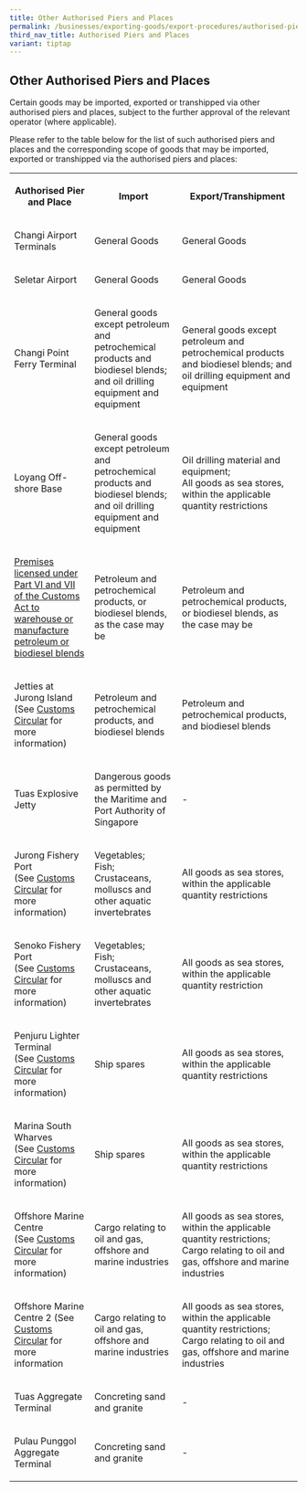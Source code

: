 ```yaml
---
title: Other Authorised Piers and Places
permalink: /businesses/exporting-goods/export-procedures/authorised-piers-places/other-authorised-piers-and-places/
third_nav_title: Authorised Piers and Places
variant: tiptap
---
```

<h2>Other Authorised Piers and Places</h2><p>Certain goods may be imported, exported or transhipped via other authorised piers and places, subject to the further approval of the relevant operator (where applicable).</p><p>Please refer to the table below for the list of such authorised piers and places and the corresponding scope of goods that may be imported, exported or transhipped via the authorised piers and places:</p><table><tbody><tr><th rowspan="1" colspan="1"><p><strong>Authorised Pier and Place</strong></p></th><th rowspan="1" colspan="1"><p><strong>Import</strong></p></th><th rowspan="1" colspan="1"><p><strong>Export/Transhipment</strong></p></th></tr><tr><td rowspan="1" colspan="1"><p>Changi Airport Terminals</p></td><td rowspan="1" colspan="1"><p>General Goods</p></td><td rowspan="1" colspan="1"><p>General Goods</p></td></tr><tr><td rowspan="1" colspan="1"><p>Seletar Airport</p></td><td rowspan="1" colspan="1"><p>General Goods</p></td><td rowspan="1" colspan="1"><p>General Goods</p></td></tr><tr><td rowspan="1" colspan="1"><p>Changi Point Ferry Terminal</p></td><td rowspan="1" colspan="1"><p>General goods except petroleum and petrochemical products and biodiesel blends; and oil drilling equipment and equipment</p></td><td rowspan="1" colspan="1"><p>General goods except petroleum and petrochemical products and biodiesel blends; and oil drilling equipment and equipment</p></td></tr><tr><td rowspan="1" colspan="1"><p>Loyang Off-shore Base</p></td><td rowspan="1" colspan="1"><p>General goods except petroleum and petrochemical products and biodiesel blends; and oil drilling equipment and equipment</p></td><td rowspan="1" colspan="1"><p>Oil drilling material and equipment; <br>All goods as sea stores, within the applicable quantity restrictions</p></td></tr><tr><td rowspan="1" colspan="1"><p><a href="/businesses/customs-schemes-licences-framework/petroleum-licences" rel="noopener noreferrer nofollow" target="_blank">Premises licensed under Part VI and VII of the Customs Act to warehouse or manufacture petroleum or biodiesel blends</a></p></td><td rowspan="1" colspan="1"><p>Petroleum and petrochemical products, or biodiesel blends, as the case may be</p></td><td rowspan="1" colspan="1"><p>Petroleum and petrochemical products, or biodiesel blends, as the case may be</p></td></tr><tr><td rowspan="1" colspan="1"><p>Jetties at Jurong Island <br>(See <a href="/news-and-media/circulars/2001-01-12-Circular032001.pdf" rel="noopener noreferrer nofollow" target="_blank">Customs Circular</a> for more information)</p></td><td rowspan="1" colspan="1"><p>Petroleum and petrochemical products, and biodiesel blends</p></td><td rowspan="1" colspan="1"><p>Petroleum and petrochemical products, and biodiesel blends</p></td></tr><tr><td rowspan="1" colspan="1"><p>Tuas Explosive Jetty</p></td><td rowspan="1" colspan="1"><p>Dangerous goods as permitted by the Maritime and Port Authority of Singapore</p></td><td rowspan="1" colspan="1"><p>-</p></td></tr><tr><td rowspan="1" colspan="1"><p>Jurong Fishery Port <br>(See <a href="/news-and-media/circulars/2016-03-04-Circular032016.pdf" rel="noopener noreferrer nofollow" target="_blank">Customs Circular</a> for more information)</p></td><td rowspan="1" colspan="1"><p>Vegetables; <br>Fish; <br>Crustaceans, molluscs and other aquatic invertebrates</p></td><td rowspan="1" colspan="1"><p>All goods as sea stores, within the applicable quantity restrictions</p></td></tr><tr><td rowspan="1" colspan="1"><p>Senoko Fishery Port <br>(See <a href="/news-and-media/circulars/2016-03-04-Circular032016.pdf" rel="noopener noreferrer nofollow" target="_blank">Customs Circular</a> for more information)</p></td><td rowspan="1" colspan="1"><p>Vegetables; <br>Fish; <br>Crustaceans, molluscs and other aquatic invertebrates</p></td><td rowspan="1" colspan="1"><p>All goods as sea stores, within the applicable quantity restriction</p></td></tr><tr><td rowspan="1" colspan="1"><p>Penjuru Lighter Terminal <br>(See <a href="/news-and-media/circulars/2008-06-18-Circular152008.pdf" rel="noopener noreferrer nofollow" target="_blank">Customs Circular</a> for more information)</p></td><td rowspan="1" colspan="1"><p>Ship spares</p></td><td rowspan="1" colspan="1"><p>All goods as sea stores, within the applicable quantity restrictions</p></td></tr><tr><td rowspan="1" colspan="1"><p>Marina South Wharves <br>(See <a href="/news-and-media/circulars/2012-06-07-Circular082012.pdf" rel="noopener noreferrer nofollow" target="_blank">Customs Circular</a> for more information)</p></td><td rowspan="1" colspan="1"><p>Ship spares</p></td><td rowspan="1" colspan="1"><p>All goods as sea stores, within the applicable quantity restrictions</p></td></tr><tr><td rowspan="1" colspan="1"><p>Offshore Marine Centre <br>(See <a href="/news-and-media/circulars/2015-08-12-Circular092015.pdf" rel="noopener noreferrer nofollow" target="_blank">Customs Circular</a> for more information)</p></td><td rowspan="1" colspan="1"><p>Cargo relating to oil and gas, offshore and marine industries</p></td><td rowspan="1" colspan="1"><p>All goods as sea stores, within the applicable quantity restrictions; <br>Cargo relating to oil and gas, offshore and marine industries</p></td></tr><tr><td rowspan="1" colspan="1"><p>Offshore Marine Centre 2 (See <a href="https://www.customs.gov.sg/files/circular 18_2023 (ver1).pdf" rel="noopener noreferrer nofollow" target="_blank">Customs Circular</a> for more information</p></td><td rowspan="1" colspan="1"><p>Cargo relating to oil and gas, offshore and marine industries</p></td><td rowspan="1" colspan="1"><p>All goods as sea stores, within the applicable quantity restrictions;<br>Cargo relating to oil and gas, offshore and marine industries</p></td></tr><tr><td rowspan="1" colspan="1"><p>Tuas Aggregate Terminal</p></td><td rowspan="1" colspan="1"><p>Concreting sand and granite</p></td><td rowspan="1" colspan="1"><p>-</p></td></tr><tr><td rowspan="1" colspan="1"><p>Pulau Punggol Aggregate Terminal</p></td><td rowspan="1" colspan="1"><p>Concreting sand and granite</p></td><td rowspan="1" colspan="1"><p>-</p></td></tr></tbody></table><p></p>
